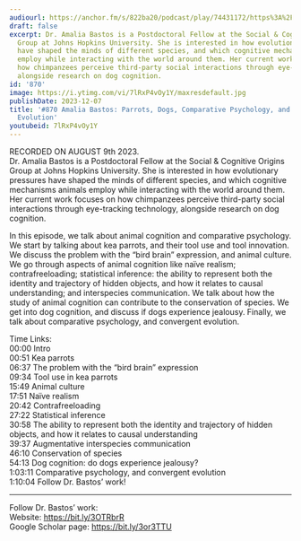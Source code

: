 ```yaml
---
audiourl: https://anchor.fm/s/822ba20/podcast/play/74431172/https%3A%2F%2Fd3ctxlq1ktw2nl.cloudfront.net%2Fstaging%2F2023-7-9%2F999872e9-24ca-b4e7-2dc4-eaf93cbe5391.m4a
draft: false
excerpt: Dr. Amalia Bastos is a Postdoctoral Fellow at the Social & Cognitive Origins
  Group at Johns Hopkins University. She is interested in how evolutionary pressures
  have shaped the minds of different species, and which cognitive mechanisms animals
  employ while interacting with the world around them. Her current work focuses on
  how chimpanzees perceive third-party social interactions through eye-tracking technology,
  alongside research on dog cognition.
id: '870'
image: https://i.ytimg.com/vi/7lRxP4vOy1Y/maxresdefault.jpg
publishDate: 2023-12-07
title: '#870 Amalia Bastos: Parrots, Dogs, Comparative Psychology, and Convergent
  Evolution'
youtubeid: 7lRxP4vOy1Y
---
```

<div class="timelinks">

RECORDED ON AUGUST 9th 2023.  
Dr. Amalia Bastos is a Postdoctoral Fellow at the Social & Cognitive Origins Group at Johns Hopkins University. She is interested in how evolutionary pressures have shaped the minds of different species, and which cognitive mechanisms animals employ while interacting with the world around them. Her current work focuses on how chimpanzees perceive third-party social interactions through eye-tracking technology, alongside research on dog cognition.

In this episode, we talk about animal cognition and comparative psychology. We start by talking about kea parrots, and their tool use and tool innovation. We discuss the problem with the “bird brain” expression, and animal culture. We go through aspects of animal cognition like naïve realism; contrafreeloading; statistical inference: the ability to represent both the identity and trajectory of hidden objects, and how it relates to causal understanding; and interspecies communication. We talk about how the study of animal cognition can contribute to the conservation of species. We get into dog cognition, and discuss if dogs experience jealousy. Finally, we talk about comparative psychology, and convergent evolution.

Time Links:  
<time>00:00</time> Intro  
<time>00:51</time> Kea parrots  
<time>06:37</time> The problem with the “bird brain” expression  
<time>09:34</time> Tool use in kea parrots  
<time>15:49</time> Animal culture  
<time>17:51</time> Naïve realism  
<time>20:42</time> Contrafreeloading  
<time>27:22</time> Statistical inference  
<time>30:58</time> The ability to represent both the identity and trajectory of hidden objects, and how it relates to causal understanding  
<time>39:37</time> Augmentative interspecies communication  
<time>46:10</time> Conservation of species  
<time>54:13</time> Dog cognition: do dogs experience jealousy?  
<time>1:03:11</time> Comparative psychology, and convergent evolution  
<time>1:10:04</time> Follow Dr. Bastos’ work!

---

Follow Dr. Bastos’ work:  
Website: https://bit.ly/3OTRbrR  
Google Scholar page: https://bit.ly/3or3TTU
</div>

